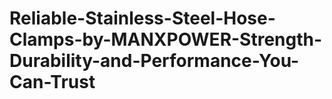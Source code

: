 # Reliable-Stainless-Steel-Hose-Clamps-by-MANXPOWER-Strength-Durability-and-Performance-You-Can-Trust